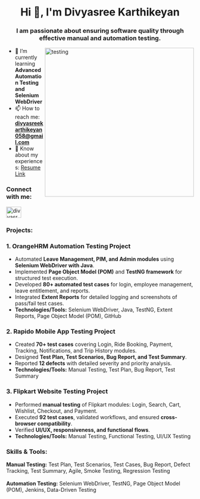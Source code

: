 
<h1 align="center">Hi 👋, I'm Divyasree Karthikeyan</h1>
<h3 align="center">I am passionate about ensuring software quality through effective manual and automation testing.</h3>
<img align="right" alt="testing" width="400" src="https://media.tenor.com/IF2JdxzmyN4AAAAj/coding-girl.gif">

- 🌱 I’m currently learning **Advanced Automation Testing and Selenium WebDriver**  
- 📫 How to reach me: **divyasreekarthikeyan058@gmail.com**  
- 📄 Know about my experiences: [Resume Link](https://drive.google.com/file/d/1eaKynuU4ho_kQfmaoJH8AAr_le5CxgOE/view?usp=sharing)  

<h3 align="left">Connect with me:</h3>
<p align="left">
<a href="https://linkedin.com/in/divyasree-karthikeyan0291" target="blank"><img align="center" src="https://raw.githubusercontent.com/rahuldkjain/github-profile-readme-generator/master/src/images/icons/Social/linked-in-alt.svg" alt="divyasree-karthikeyan0291" height="30" width="40" /></a>
</p>

<h3 align="left">Projects:</h3>

### 1. OrangeHRM Automation Testing Project
- Automated **Leave Management, PIM, and Admin modules** using **Selenium WebDriver with Java**.  
- Implemented **Page Object Model (POM)** and **TestNG framework** for structured test execution.  
- Developed **80+ automated test cases** for login, employee management, leave entitlement, and reports.  
- Integrated **Extent Reports** for detailed logging and screenshots of pass/fail test cases.  
- **Technologies/Tools:** Selenium WebDriver, Java, TestNG, Extent Reports, Page Object Model (POM), GitHub  

### 2. Rapido Mobile App Testing Project
- Created **70+ test cases** covering Login, Ride Booking, Payment, Tracking, Notifications, and Trip History modules.
- Designed **Test Plan, Test Scenarios, Bug Report, and Test Summary**.
- Reported **12 defects** with detailed severity and priority analysis.
- **Technologies/Tools:** Manual Testing, Test Plan, Bug Report, Test Summary

### 3. Flipkart Website Testing Project
- Performed **manual testing** of Flipkart modules: Login, Search, Cart, Wishlist, Checkout, and Payment.
- Executed **92 test cases**, validated workflows, and ensured **cross-browser compatibility**.
- Verified **UI/UX, responsiveness, and functional flows**.
- **Technologies/Tools:** Manual Testing, Functional Testing, UI/UX Testing


<h3 align="left">Skills & Tools:</h3>
<p align="left"> 

<b>Manual Testing:</b> Test Plan, Test Scenarios, Test Cases, Bug Report, Defect Tracking, Test Summary, Agile, Smoke Testing, Regression Testing  
<br>
<b>Automation Testing:</b> Selenium WebDriver, TestNG, Page Object Model (POM), Jenkins, Data-Driven Testing  

</p>

